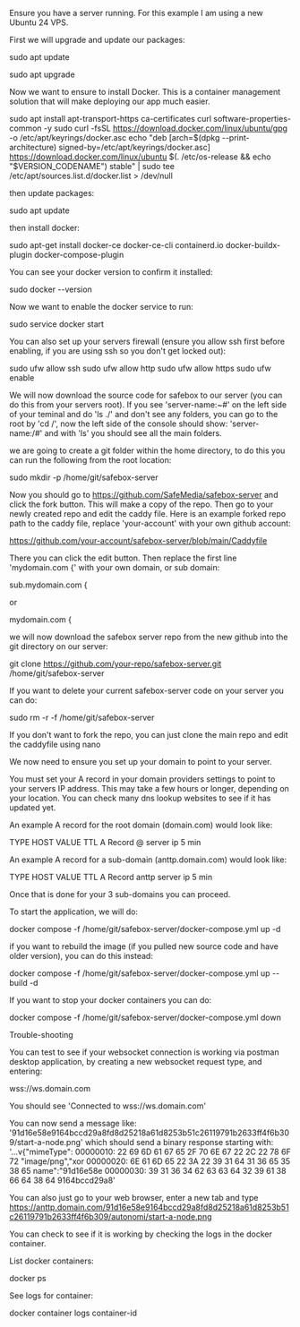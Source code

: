 Ensure you have a server running. For this example I am using a new Ubuntu 24 VPS.

First we will upgrade and update our packages:

sudo apt update

sudo apt upgrade

Now we want to ensure to install Docker. This is a container management solution that will make deploying our app much easier.

sudo apt install apt-transport-https ca-certificates curl software-properties-common -y
sudo curl -fsSL https://download.docker.com/linux/ubuntu/gpg -o /etc/apt/keyrings/docker.asc
echo "deb [arch=$(dpkg --print-architecture) signed-by=/etc/apt/keyrings/docker.asc] https://download.docker.com/linux/ubuntu $(. /etc/os-release && echo "$VERSION_CODENAME") stable" | sudo tee /etc/apt/sources.list.d/docker.list > /dev/null

then update packages:

sudo apt update

then install docker:

sudo apt-get install docker-ce docker-ce-cli containerd.io docker-buildx-plugin docker-compose-plugin

You can see your docker version to confirm it installed:

sudo docker --version

Now we want to enable the docker service to run:

sudo service docker start

You can also set up your servers firewall (ensure you allow ssh first before enabling, if you are using ssh so you don't get locked out):

sudo ufw allow ssh
sudo ufw allow http
sudo ufw allow https
sudo ufw enable

We will now download the source code for safebox to our server (you can do this from your servers root). If you see 'server-name:~#' on the left side of your teminal and do 'ls ./' and don't see any folders, you can go to the root by 'cd /', now the left side of the console should show: 'server-name:/#' and with 'ls' you should see all the main folders.

we are going to create a git folder within the home directory, to do this you can run the following from the root location:

sudo mkdir -p /home/git/safebox-server

Now you should go to https://github.com/SafeMedia/safebox-server and click the fork button. This will make a copy of the repo. Then go to your newly created repo and edit the caddy file. Here is an example forked repo path to the caddy file, replace 'your-account' with your own github account:

https://github.com/your-account/safebox-server/blob/main/Caddyfile

There you can click the edit button. Then replace the first line 'mydomain.com {' with your own domain, or sub domain:

sub.mydomain.com {

or

mydomain.com {

we will now download the safebox server repo from the new github into the git directory on our server:

git clone https://github.com/your-repo/safebox-server.git /home/git/safebox-server

If you want to delete your current safebox-server code on your server you can do:

sudo rm -r -f /home/git/safebox-server

If you don't want to fork the repo, you can just clone the main repo and edit the caddyfile using nano

We now need to ensure you set up your domain to point to your server.

You must set your A record in your domain providers settings to point to your servers IP address. This may take a few hours or longer, depending on your location. You can check many dns lookup websites to see if it has updated yet.

An example A record for the root domain (domain.com) would look like:

TYPE HOST VALUE TTL
A Record @ server ip 5 min

An example A record for a sub-domain (anttp.domain.com) would look like:

TYPE HOST VALUE TTL
A Record anttp server ip 5 min

Once that is done for your 3 sub-domains you can proceed.

To start the application, we will do:

docker compose -f /home/git/safebox-server/docker-compose.yml up -d

if you want to rebuild the image (if you pulled new source code and have older version), you can do this instead:

docker compose -f /home/git/safebox-server/docker-compose.yml up --build -d

If you want to stop your docker containers you can do:

docker compose -f /home/git/safebox-server/docker-compose.yml down

Trouble-shooting

You can test to see if your websocket connection is working via postman desktop application, by creating a new websocket request type, and entering:

wss://ws.domain.com

You should see 'Connected to wss://ws.domain.com'

You can now send a message like: '91d16e58e9164bccd29a8fd8d25218a61d8253b51c26119791b2633ff4f6b309/start-a-node.png' which should send a binary response starting with: '...v{"mimeType":
00000010: 22 69 6D 61 67 65 2F 70 6E 67 22 2C 22 78 6F 72 "image/png","xor
00000020: 6E 61 6D 65 22 3A 22 39 31 64 31 36 65 35 38 65 name":"91d16e58e
00000030: 39 31 36 34 62 63 63 64 32 39 61 38 66 64 38 64 9164bccd29a8'

You can also just go to your web browser, enter a new tab and type https://anttp.domain.com/91d16e58e9164bccd29a8fd8d25218a61d8253b51c26119791b2633ff4f6b309/autonomi/start-a-node.png

You can check to see if it is working by checking the logs in the docker container.

List docker containers:

docker ps

See logs for container:

docker container logs container-id

